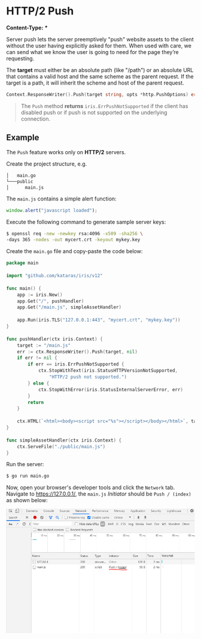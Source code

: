 # HTTP/2 Push

**Content-Type: _*_**

Server push lets the server preemptively "push" website assets
to the client without the user having explicitly asked for them.
When used with care, we can send what we know the user is going
to need for the page they’re requesting.

The **target** must either be an absolute path (like "/path") or an absolute
URL that contains a valid host and the same scheme as the parent request.
If the target is a path, it will inherit the scheme and host of the
parent request.

```go
Context.ResponseWriter().Push(target string, opts *http.PushOptions) error
```

> The `Push` method **returns** `iris.ErrPushNotSupported` if the client has disabled push or if push is not supported on the underlying connection.

## Example

The `Push` feature works only on **HTTP/2** servers.

Create the project structure, e.g.

```text
│   main.go
└───public
│      main.js
```

The `main.js` contains a simple alert function:

```js
window.alert("javascript loaded");
```

Execute the following command to generate sample server keys:

```sh
$ openssl req -new -newkey rsa:4096 -x509 -sha256 \
-days 365 -nodes -out mycert.crt -keyout mykey.key
```

Create the `main.go` file and copy-paste the code below:

```go
package main

import "github.com/kataras/iris/v12"

func main() {
	app := iris.New()
	app.Get("/", pushHandler)
	app.Get("/main.js", simpleAssetHandler)

	app.Run(iris.TLS("127.0.0.1:443", "mycert.crt", "mykey.key"))
}

func pushHandler(ctx iris.Context) {
	target := "/main.js"
	err := ctx.ResponseWriter().Push(target, nil)
	if err != nil {
		if err == iris.ErrPushNotSupported {
			ctx.StopWithText(iris.StatusHTTPVersionNotSupported,
				"HTTP/2 push not supported.")
		} else {
			ctx.StopWithError(iris.StatusInternalServerError, err)
		}
		return
	}

	ctx.HTML(`<html><body><script src="%s"></script></body></html>`, target)
}

func simpleAssetHandler(ctx iris.Context) {
	ctx.ServeFile("./public/main.js")
}
```

Run the server:

```sh
$ go run main.go
```

Now, open your browser's developer tools and click the `Network` tab. Navigate to https://127.0.0.1/,  the `main.js` _Initiator_ should be `Push / (index)` as shown below:

![](../.gitbook/assets/http2push.png)

<!-- slide:break-100 -->
